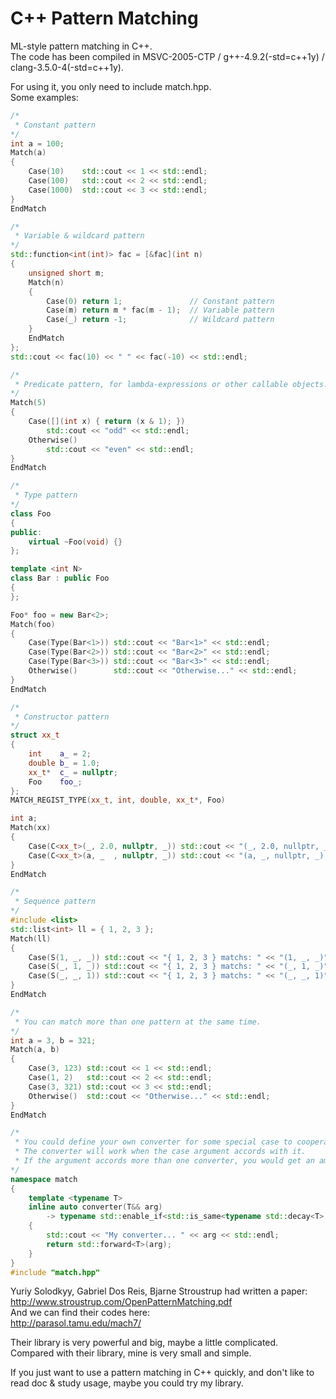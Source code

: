 # C++ Pattern Matching
ML-style pattern matching in C++.  
The code has been compiled in MSVC-2005-CTP / g++-4.9.2(-std=c++1y) / clang-3.5.0-4(-std=c++1y).
 
For using it, you only need to include match.hpp.  
Some examples:
```cpp
/*
 * Constant pattern
*/
int a = 100;
Match(a)
{
    Case(10)    std::cout << 1 << std::endl;
    Case(100)   std::cout << 2 << std::endl;
    Case(1000)  std::cout << 3 << std::endl;
}
EndMatch

/*
 * Variable & wildcard pattern
*/
std::function<int(int)> fac = [&fac](int n)
{
    unsigned short m;
    Match(n)
    {
        Case(0) return 1;               // Constant pattern
        Case(m) return m * fac(m - 1);  // Variable pattern
        Case(_) return -1;              // Wildcard pattern
    }
    EndMatch
};
std::cout << fac(10) << " " << fac(-10) << std::endl;

/*
 * Predicate pattern, for lambda-expressions or other callable objects.
*/
Match(5)
{
    Case([](int x) { return (x & 1); })
        std::cout << "odd" << std::endl;
    Otherwise()
        std::cout << "even" << std::endl;
}
EndMatch

/*
 * Type pattern
*/
class Foo
{
public:
    virtual ~Foo(void) {}
};

template <int N>
class Bar : public Foo
{
};

Foo* foo = new Bar<2>;
Match(foo)
{
    Case(Type(Bar<1>)) std::cout << "Bar<1>" << std::endl;
    Case(Type(Bar<2>)) std::cout << "Bar<2>" << std::endl;
    Case(Type(Bar<3>)) std::cout << "Bar<3>" << std::endl;
    Otherwise()        std::cout << "Otherwise..." << std::endl;
}
EndMatch

/*
 * Constructor pattern
*/
struct xx_t
{
    int    a_ = 2;
    double b_ = 1.0;
    xx_t*  c_ = nullptr;
    Foo    foo_;
};
MATCH_REGIST_TYPE(xx_t, int, double, xx_t*, Foo)

int a;
Match(xx)
{
    Case(C<xx_t>(_, 2.0, nullptr, _)) std::cout << "(_, 2.0, nullptr, _)" << std::endl;
    Case(C<xx_t>(a, _  , nullptr, _)) std::cout << "(a, _, nullptr, _): a = " << a << std::endl;
}
EndMatch

/*
 * Sequence pattern
*/
#include <list>
std::list<int> ll = { 1, 2, 3 };
Match(ll)
{
    Case(S(1, _, _)) std::cout << "{ 1, 2, 3 } matchs: " << "(1, _, _)" << std::endl;
    Case(S(_, 1, _)) std::cout << "{ 1, 2, 3 } matchs: " << "(_, 1, _)" << std::endl;
    Case(S(_, _, 1)) std::cout << "{ 1, 2, 3 } matchs: " << "(_, _, 1)" << std::endl;
}
EndMatch

/*
 * You can match more than one pattern at the same time.
*/
int a = 3, b = 321;
Match(a, b)
{
    Case(3, 123) std::cout << 1 << std::endl;
    Case(1, 2)   std::cout << 2 << std::endl;
    Case(3, 321) std::cout << 3 << std::endl;
    Otherwise()  std::cout << "Otherwise..." << std::endl;
}
EndMatch

/*
 * You could define your own converter for some special case to cooperate with a custom pattern.
 * The converter will work when the case argument accords with it.
 * If the argument accords more than one converter, you would get an ambiguity compile error.
*/
namespace match
{
    template <typename T>
    inline auto converter(T&& arg)
        -> typename std::enable_if<std::is_same<typename std::decay<T>::type, const char*>::value, T&&>::type
    {
        std::cout << "My converter... " << arg << std::endl;
        return std::forward<T>(arg);
    }
}
#include "match.hpp"
```
Yuriy Solodkyy, Gabriel Dos Reis, Bjarne Stroustrup had written a paper:  
http://www.stroustrup.com/OpenPatternMatching.pdf  
And we can find their codes here:  
http://parasol.tamu.edu/mach7/  
 
Their library is very powerful and big, maybe a little complicated.  
Compared with their library, mine is very small and simple.  
 
If you just want to use a pattern matching in C++ quickly, and don't like to read doc & study usage, maybe you could try my library.
